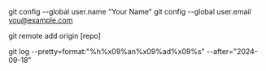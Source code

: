 git config --global user.name "Your Name"
git config --global user.email you@example.com

git remote add origin [repo]

git log --pretty=format:"%h%x09%an%x09%ad%x09%s" --after="2024-09-18"